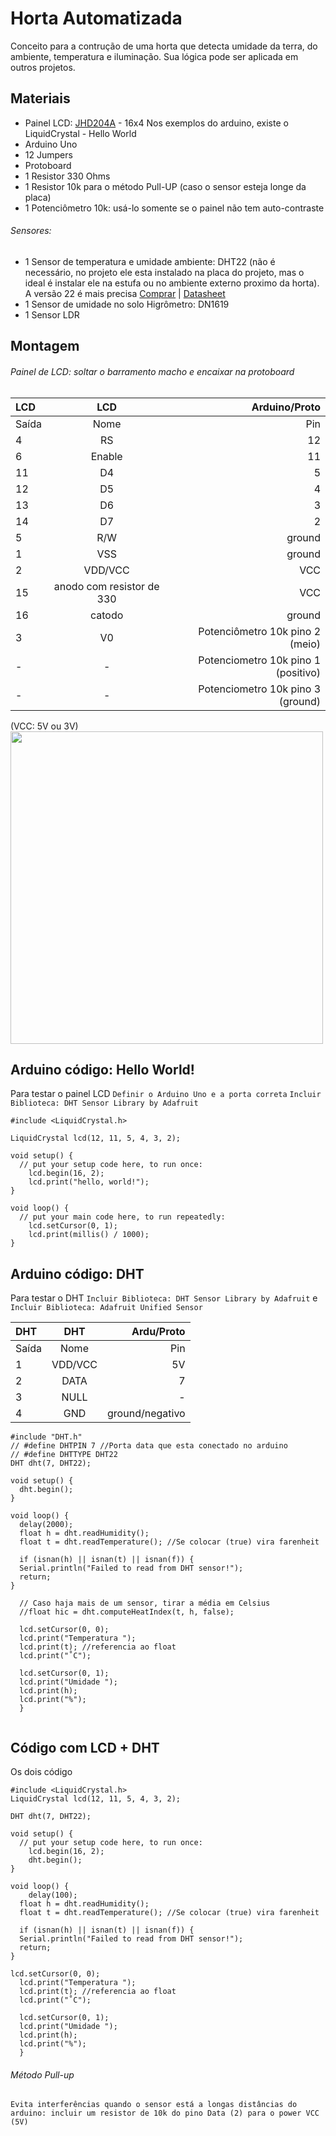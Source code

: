 # Horta Automatizada
Conceito para a contrução de uma horta que detecta umidade da terra, do ambiente, temperatura e iluminação. Sua lógica pode ser aplicada em outros projetos.

## Materiais
* Painel LCD: [JHD204A](http://www.alldatasheet.com/datasheet-pdf/pdf/276144/JHD/JHD204A.html) - 16x4
Nos exemplos do arduino, existe o LiquidCrystal - Hello World
* Arduino Uno
* 12 Jumpers
* Protoboard
* 1 Resistor 330 Ohms
* 1 Resistor 10k para o método Pull-UP (caso o sensor esteja longe da placa)
* 1 Potenciômetro 10k: usá-lo somente se o painel não tem auto-contraste

###### Sensores:
* 1 Sensor de temperatura e umidade ambiente: DHT22 (não é necessário, no projeto ele esta instalado na placa do projeto, mas o ideal é instalar ele na estufa ou no ambiente externo proximo da horta). A versão 22 é mais precisa [Comprar](https://www.filipeflop.com/produto/sensor-de-umidade-e-temperatura-am2302-dht22/) | [Datasheet](https://www.sparkfun.com/datasheets/Sensors/Temperature/DHT22.pdf)
* 1 Sensor de umidade no solo Higrômetro: DN1619
* 1 Sensor LDR

## Montagem
###### Painel de LCD: soltar o barramento macho e encaixar na protoboard
| LCD | LCD  |Arduino/Proto|
| :---|:---: |---:     |
|Saída| Nome | Pin     |
| 4 |  RS  |   12      |
| 6 |Enable|   11      |
| 11 |  D4  |    5     |
| 12 |  D5  |    4     |
| 13 |  D6  |    3     |
| 14 |  D7  |    2     |
| 5 |  R/W |  ground   |
| 1 |  VSS |  ground   |
| 2 | VDD/VCC | VCC     |
| 15 |anodo com resistor de 330 |VCC|
| 16 |catodo| ground  |
| 3 | V0 | Potenciômetro 10k pino 2 (meio) |
| - | - | Potenciometro 10k pino 1 (positivo) |
| - | - | Potenciometro 10k pino 3 (ground) |

(VCC: 5V ou 3V)
<img src="https://www.arduino.cc/en/uploads/Tutorial/LCD_Base_bb_Fritz.png" width="500"/>

## Arduino código: Hello World!
Para testar o painel LCD
`Definir o Arduino Uno e a porta correta`
`Incluir Biblioteca: DHT Sensor Library by Adafruit`

```
#include <LiquidCrystal.h>

LiquidCrystal lcd(12, 11, 5, 4, 3, 2);

void setup() {
  // put your setup code here, to run once:
    lcd.begin(16, 2);
    lcd.print("hello, world!");
}

void loop() {
  // put your main code here, to run repeatedly:
    lcd.setCursor(0, 1);
    lcd.print(millis() / 1000);
}
```

## Arduino código: DHT
Para testar o DHT
`Incluir Biblioteca: DHT Sensor Library by Adafruit` e 
`Incluir Biblioteca: Adafruit Unified Sensor`

| DHT | DHT  |Ardu/Proto|
| :---| :---:|  ---:   |
|Saída| Nome | Pin     |
| 1   |VDD/VCC| 5V     |
| 2   | DATA |  7      |
| 3   | NULL |   -     |
| 4   | GND  |ground/negativo|


```
#include "DHT.h"
// #define DHTPIN 7 //Porta data que esta conectado no arduino
// #define DHTTYPE DHT22
DHT dht(7, DHT22);

void setup() {
  dht.begin();
}

void loop() {
  delay(2000);
  float h = dht.readHumidity();
  float t = dht.readTemperature(); //Se colocar (true) vira farenheit
  
  if (isnan(h) || isnan(t) || isnan(f)) {
  Serial.println("Failed to read from DHT sensor!");
  return;
}

  // Caso haja mais de um sensor, tirar a média em Celsius
  //float hic = dht.computeHeatIndex(t, h, false);
  
  lcd.setCursor(0, 0);
  lcd.print("Temperatura ");
  lcd.print(t); //referencia ao float
  lcd.print("˚C");
  
  lcd.setCursor(0, 1);
  lcd.print("Umidade ");
  lcd.print(h);
  lcd.print("%");
  }
  
```

## Código com LCD + DHT
Os dois código
```
#include <LiquidCrystal.h>
LiquidCrystal lcd(12, 11, 5, 4, 3, 2);

DHT dht(7, DHT22);

void setup() {
  // put your setup code here, to run once:
    lcd.begin(16, 2);
    dht.begin();
}

void loop() {
    delay(100);
  float h = dht.readHumidity();
  float t = dht.readTemperature(); //Se colocar (true) vira farenheit
  
  if (isnan(h) || isnan(t) || isnan(f)) {
  Serial.println("Failed to read from DHT sensor!");
  return;
}

lcd.setCursor(0, 0);
  lcd.print("Temperatura ");
  lcd.print(t); //referencia ao float
  lcd.print("˚C");
  
  lcd.setCursor(0, 1);
  lcd.print("Umidade ");
  lcd.print(h);
  lcd.print("%");
  }
```
###### Método Pull-up
`Evita interferências quando o sensor está a longas distâncias do arduino: incluir um resistor de 10k do pino Data (2) para o power VCC (5V)`
